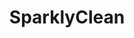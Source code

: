 ---
layout: page
title: SparklyClean
description: Optimal distributed data deduplication and supervised learning pipeline using Apache Spark
img: /assets/img/cloud.jpeg
redirect: https://github.com/david-siqi-liu/sparklyclean
importance: 1
category: school
---
